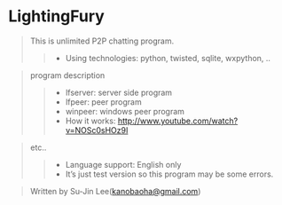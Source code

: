 LightingFury
============

>This is unlimited P2P chatting program.
>>* Using technologies: python, twisted, sqlite, wxpython, ..


>program description
>>* lfserver: server side program
>>* lfpeer: peer program
>>* winpeer: windows peer program
>>* How it works: http://www.youtube.com/watch?v=NOSc0sHOz9I


>etc..
>>* Language support: English only 
>>* It’s just test version so this program may be some errors.


>Written by Su-Jin Lee(kanobaoha@gmail.com)
